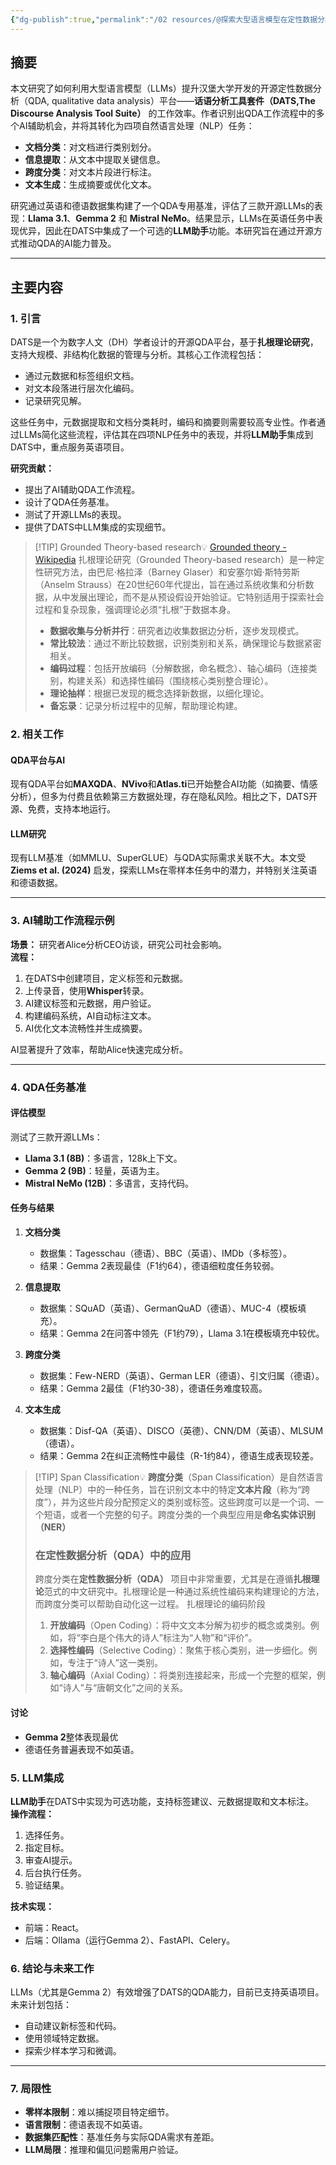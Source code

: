 ```yaml
---
{"dg-publish":true,"permalink":"/02 resources/@探索大型语言模型在定性数据分析中的应用Exploring Large Language Models for Qualitative Data Analysis/","created":"2025-03-21T12:39:23.828+08:00","updated":"2025-03-21T13:24:47.421+08:00"}
---
```



## 摘要

本文研究了如何利用大型语言模型（LLMs）提升汉堡大学开发的开源定性数据分析（QDA, qualitative data analysis）平台——**话语分析工具套件（DATS,The Discourse Analysis Tool Suite）** 的工作效率。作者识别出QDA工作流程中的多个AI辅助机会，并将其转化为四项自然语言处理（NLP）任务：

- **文档分类**：对文档进行类别划分。  
- **信息提取**：从文本中提取关键信息。  
- **跨度分类**：对文本片段进行标注。  
- **文本生成**：生成摘要或优化文本。  

研究通过英语和德语数据集构建了一个QDA专用基准，评估了三款开源LLMs的表现：**Llama 3.1**、**Gemma 2** 和 **Mistral NeMo**。结果显示，LLMs在英语任务中表现优异，因此在DATS中集成了一个可选的**LLM助手**功能。本研究旨在通过开源方式推动QDA的AI能力普及。

---

## 主要内容

### 1. 引言

DATS是一个为数字人文（DH）学者设计的开源QDA平台，基于**扎根理论研究**，支持大规模、非结构化数据的管理与分析。其核心工作流程包括：

- 通过元数据和标签组织文档。  
- 对文本段落进行层次化编码。  
- 记录研究见解。  

这些任务中，元数据提取和文档分类耗时，编码和摘要则需要较高专业性。作者通过LLMs简化这些流程，评估其在四项NLP任务中的表现，并将**LLM助手**集成到DATS中，重点服务英语项目。

**研究贡献：**  
- 提出了AI辅助QDA工作流程。  
- 设计了QDA任务基准。  
- 测试了开源LLMs的表现。  
- 提供了DATS中LLM集成的实现细节。

> [!TIP] Grounded Theory-based research💡
>  [Grounded theory - Wikipedia](https://en.wikipedia.org/wiki/Grounded_theory)
>  扎根理论研究（Grounded Theory-based research）是一种定性研究方法，由巴尼·格拉泽（Barney Glaser）和安塞尔姆·斯特劳斯（Anselm Strauss）在20世纪60年代提出，旨在通过系统收集和分析数据，从中发展出理论，而不是从预设假设开始验证。它特别适用于探索社会过程和复杂现象，强调理论必须“扎根”于数据本身。
>  - **数据收集与分析并行**：研究者边收集数据边分析，逐步发现模式。
>  - **常比较法**：通过不断比较数据，识别类别和关系，确保理论与数据紧密相关。
>  - **编码过程**：包括开放编码（分解数据，命名概念）、轴心编码（连接类别，构建关系）和选择性编码（围绕核心类别整合理论）。
>  - **理论抽样**：根据已发现的概念选择新数据，以细化理论。
>  - **备忘录**：记录分析过程中的见解，帮助理论构建。

### 2. 相关工作

#### QDA平台与AI
现有QDA平台如**MAXQDA**、**NVivo**和**Atlas.ti**已开始整合AI功能（如摘要、情感分析），但多为付费且依赖第三方数据处理，存在隐私风险。相比之下，DATS开源、免费，支持本地运行。

#### LLM研究
现有LLM基准（如MMLU、SuperGLUE）与QDA实际需求关联不大。本文受**Ziems et al. (2024)** 启发，探索LLMs在零样本任务中的潜力，并特别关注英语和德语数据。

---

### 3. AI辅助工作流程示例

**场景：** 研究者Alice分析CEO访谈，研究公司社会影响。  
**流程：**  
1. 在DATS中创建项目，定义标签和元数据。  
2. 上传录音，使用**Whisper**转录。  
3. AI建议标签和元数据，用户验证。  
4. 构建编码系统，AI自动标注文本。  
5. AI优化文本流畅性并生成摘要。  

AI显著提升了效率，帮助Alice快速完成分析。

---

### 4. QDA任务基准

#### 评估模型
测试了三款开源LLMs：  
- **Llama 3.1 (8B)**：多语言，128k上下文。  
- **Gemma 2 (9B)**：轻量，英语为主。  
- **Mistral NeMo (12B)**：多语言，支持代码。  

#### 任务与结果
1. **文档分类**  
   - 数据集：Tagesschau（德语）、BBC（英语）、IMDb（多标签）。  
   - 结果：Gemma 2表现最佳（F1约64），德语细粒度任务较弱。

2. **信息提取**  
   - 数据集：SQuAD（英语）、GermanQuAD（德语）、MUC-4（模板填充）。  
   - 结果：Gemma 2在问答中领先（F1约79），Llama 3.1在模板填充中较优。

3. **跨度分类**  
   - 数据集：Few-NERD（英语）、German LER（德语）、引文归属（德语）。  
   - 结果：Gemma 2最佳（F1约30-38），德语任务难度较高。

4. **文本生成**  
   - 数据集：Disf-QA（英语）、DISCO（英德）、CNN/DM（英语）、MLSUM（德语）。  
   - 结果：Gemma 2在纠正流畅性中最佳（R-1约84），德语生成表现较差。

> [!TIP] Span Classification💡
>  **跨度分类**（Span Classification）是自然语言处理（NLP）中的一种任务，旨在识别文本中的特定**文本片段**（称为“跨度”），并为这些片段分配预定义的类别或标签。这些跨度可以是一个词、一个短语，或者一个完整的句子。跨度分类的一个典型应用是**命名实体识别（NER）**
>  ### 在定性数据分析（QDA）中的应用
>  跨度分类在**定性数据分析（QDA）** 项目中非常重要，尤其是在遵循**扎根理论**范式的中文研究中。扎根理论是一种通过系统性编码来构建理论的方法，而跨度分类可以帮助自动化这一过程。
>  扎根理论的编码阶段
>  1. **开放编码**（Open Coding）：将中文文本分解为初步的概念或类别。例如，将“李白是个伟大的诗人”标注为“人物”和“评价”。
>  2. **选择性编码**（Selective Coding）：聚焦于核心类别，进一步细化。例如，专注于“诗人”这一类别。
>  3. **轴心编码**（Axial Coding）：将类别连接起来，形成一个完整的框架，例如“诗人”与“唐朝文化”之间的关系。
> 

#### 讨论
- **Gemma 2**整体表现最优
- 德语任务普遍表现不如英语。

### 5. LLM集成

**LLM助手**在DATS中实现为可选功能，支持标签建议、元数据提取和文本标注。  
**操作流程：**  
1. 选择任务。  
2. 指定目标。  
3. 审查AI提示。  
4. 后台执行任务。  
5. 验证结果。  

**技术实现：**  
- 前端：React。  
- 后端：Ollama（运行Gemma 2）、FastAPI、Celery。  

### 6. 结论与未来工作

LLMs（尤其是Gemma 2）有效增强了DATS的QDA能力，目前已支持英语项目。未来计划包括：  
- 自动建议新标签和代码。  
- 使用领域特定数据。  
- 探索少样本学习和微调。

---

### 7. 局限性

- **零样本限制**：难以捕捉项目特定细节。  
- **语言限制**：德语表现不如英语。  
- **数据集匹配性**：基准任务与实际QDA需求有差距。  
- **LLM局限**：推理和偏见问题需用户验证。
